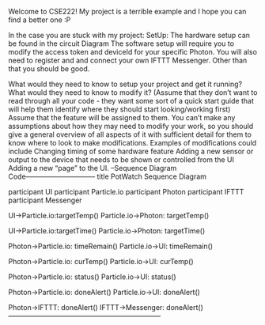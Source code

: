 
Welcome to CSE222! My project is a terrible example and I hope you can find a better one :P

In the case you are stuck with my project:
SetUp:
The hardware setup can be found in the circuit Diagram
The software setup will require you to modify the access token and deviceId for your specific Photon. You will also need to register and and connect your own IFTTT Messenger.
Other than that you should be good.

What would they need to know to setup your project and get it running?
What would they need to know to modify it? (Assume that they don’t want to read through all your code - they want some sort of a quick start guide that will help them identify where they should start looking/working first)
Assume that the feature will be assigned to them. You can’t make any assumptions about how they may need to modify your work, so you should give a general overview of all aspects of it with sufficient detail for them to know where to look to make modifications.
Examples of modifications could include
Changing timing of some hardware feature
Adding a new sensor or output to the device that needs to be shown or controlled from the UI
Adding a new “page” to the UI.
–Sequence Diagram Code––––––––––––––––––––
title PotWatch Sequence Diagram

participant UI
participant Particle.io
participant Photon
participant IFTTT
participant Messenger


UI->Particle.io:targetTemp()
Particle.io->Photon: targetTemp()

UI->Particle.io:targetTime()
Particle.io->Photon: targetTime()

Photon->Particle.io: timeRemain()
Particle.io->UI: timeRemain()

Photon->Particle.io: curTemp()
Particle.io->UI: curTemp()

Photon->Particle.io: status()
Particle.io->UI: status()

Photon->Particle.io: doneAlert()
Particle.io->UI: doneAlert()

Photon->IFTTT: doneAlert()
IFTTT->Messenger: doneAlert()
––––––––––––––––––––––––––––––––––––––––––––
